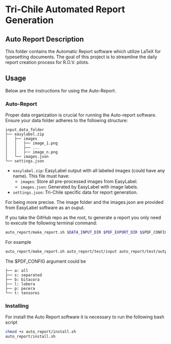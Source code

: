 # Tri-Chile Automated Report Generation

## Auto Report Description

This folder contains the Automatic Report software which utilize LaTeX for typesetting documents. The goal of this project is to streamline the daily report creation process for R.O.V. pilots.

## Usage

Below are the instructions for using the Auto-Report.

### Auto-Report

Proper data organization is crucial for running the Auto-report software. Ensure your data folder adheres to the following structure:

```plaintext
input_data_folder
├── easylabel.zip
│   ├── images
│   │   ├── image_1.png
│   │   ├── ...
│   │   ├── image_n.png
│   └── images.json
└── settings.json
```

- `easylabel.zip`: EasyLabel output with all labeled images (could have any name). This file must have:
    - `images`: Store all pre-processed images from EasyLabel.
    - `images.json`: Generated by EasyLabel with image labels.
- `settings.json`: Tri-Chile specific data for report generation.

For being more precise. The image folder and the images.json are provided from EasyLabel software as an ouput.

If you take the GitHub repo as the root, to generate a report you only need to execute the following terminal command:

```bash	
auto_report/make_report.sh $DATA_INPUT_DIR $PDF_EXPORT_DIR $$PDF_CONFIG 
```

For example

```bash	
auto_report/make_report.sh auto_report/test/input auto_report/test/output a
```

The $PDF_CONFIG argument could be
```Types of Report PDF's
├── a: all
├── s: separated
├── b: bitacora
├── l: lobera
├── p: pecera
└── t: tensores
```


### Installing

For install the Auto Report software it is necessary to run the following bash script

```bash	
chmod +x auto_report/install.sh
auto_report/install.sh
```